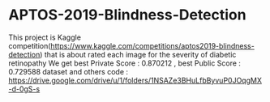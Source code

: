 # APTOS-2019-Blindness-Detection
This project is Kaggle competition(https://www.kaggle.com/competitions/aptos2019-blindness-detection) that is about rated each image for the severity of diabetic retinopathy
We get best Private Score : 0.870212 , best Public Score : 0.729588
dataset and others code : https://drive.google.com/drive/u/1/folders/1NSAZe3BHuLfbByvuP0JOqgMX-d-0gS-s
